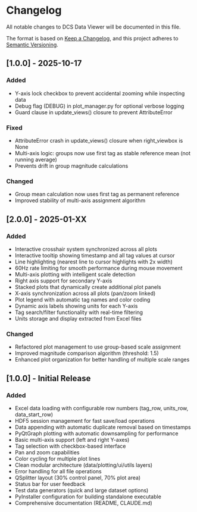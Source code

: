 # Changelog

All notable changes to DCS Data Viewer will be documented in this file.

The format is based on [Keep a Changelog](https://keepachangelog.com/en/1.0.0/),
and this project adheres to [Semantic Versioning](https://semver.org/spec/v2.0.0.html).

## [1.0.0] - 2025-10-17

### Added
- Y-axis lock checkbox to prevent accidental zooming while inspecting data
- Debug flag (DEBUG) in plot_manager.py for optional verbose logging
- Guard clause in update_views() closure to prevent AttributeError

### Fixed
- AttributeError crash in update_views() closure when right_viewbox is None
- Multi-axis logic: groups now use first tag as stable reference mean (not running average)
- Prevents drift in group magnitude calculations

### Changed
- Group mean calculation now uses first tag as permanent reference
- Improved stability of multi-axis assignment algorithm

## [2.0.0] - 2025-01-XX

### Added
- Interactive crosshair system synchronized across all plots
- Interactive tooltip showing timestamp and all tag values at cursor
- Line highlighting (nearest line to cursor highlights with 2x width)
- 60Hz rate limiting for smooth performance during mouse movement
- Multi-axis plotting with intelligent scale detection
- Right axis support for secondary Y-axis
- Stacked plots that dynamically create additional plot panels
- X-axis synchronization across all plots (pan/zoom linked)
- Plot legend with automatic tag names and color coding
- Dynamic axis labels showing units for each Y-axis
- Tag search/filter functionality with real-time filtering
- Units storage and display extracted from Excel files

### Changed
- Refactored plot management to use group-based scale assignment
- Improved magnitude comparison algorithm (threshold: 1.5)
- Enhanced plot organization for better handling of multiple scale ranges

## [1.0.0] - Initial Release

### Added
- Excel data loading with configurable row numbers (tag_row, units_row, data_start_row)
- HDF5 session management for fast save/load operations
- Data appending with automatic duplicate removal based on timestamps
- PyQtGraph plotting with automatic downsampling for performance
- Basic multi-axis support (left and right Y-axes)
- Tag selection with checkbox-based interface
- Pan and zoom capabilities
- Color cycling for multiple plot lines
- Clean modular architecture (data/plotting/ui/utils layers)
- Error handling for all file operations
- QSplitter layout (30% control panel, 70% plot area)
- Status bar for user feedback
- Test data generators (quick and large dataset options)
- PyInstaller configuration for building standalone executable
- Comprehensive documentation (README, CLAUDE.md)
